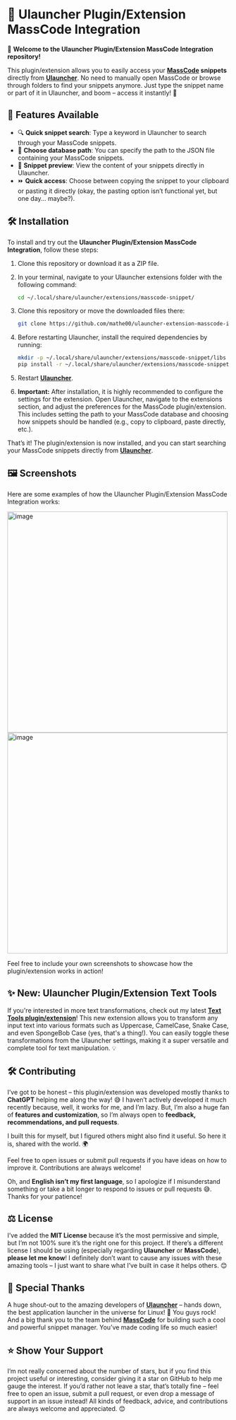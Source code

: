 # 📄 Ulauncher Plugin/Extension MassCode Integration

👋 **Welcome to the Ulauncher Plugin/Extension MassCode Integration repository!**

This plugin/extension allows you to easily access your **[MassCode](https://masscode.io) snippets** directly from **[Ulauncher](https://ulauncher.io)**. No need to manually open MassCode or browse through folders to find your snippets anymore. Just type the snippet name or part of it in Ulauncher, and boom – access it instantly! 🚀

## 🚀 Features Available

- 🔍 **Quick snippet search**: Type a keyword in Ulauncher to search through your MassCode snippets.
- 📂 **Choose database path**: You can specify the path to the JSON file containing your MassCode snippets.
- 📄 **Snippet preview**: View the content of your snippets directly in Ulauncher.
- ⏩ **Quick access**: Choose between copying the snippet to your clipboard or pasting it directly (okay, the pasting option isn’t functional yet, but one day... maybe?).

## 🛠️ Installation

To install and try out the **Ulauncher Plugin/Extension MassCode Integration**, follow these steps:

1. Clone this repository or download it as a ZIP file.
2. In your terminal, navigate to your Ulauncher extensions folder with the following command:
   ```bash
   cd ~/.local/share/ulauncher/extensions/masscode-snippet/
   ```
3. Clone this repository or move the downloaded files there:
   ```bash
   git clone https://github.com/mathe00/ulauncher-extension-masscode-integration.git
   ```
4. Before restarting Ulauncher, install the required dependencies by running:
   ```bash
   mkdir -p ~/.local/share/ulauncher/extensions/masscode-snippet/libs
   pip install -r ~/.local/share/ulauncher/extensions/masscode-snippet/requirements.txt -t ~/.local/share/ulauncher/extensions/masscode-snippet/libs
   ```
5. Restart **[Ulauncher](https://ulauncher.io)**.

6. **Important:** After installation, it is highly recommended to configure the settings for the extension. Open Ulauncher, navigate to the extensions section, and adjust the preferences for the MassCode plugin/extension. This includes setting the path to your MassCode database and choosing how snippets should be handled (e.g., copy to clipboard, paste directly, etc.).

That’s it! The plugin/extension is now installed, and you can start searching your MassCode snippets directly from **[Ulauncher](https://github.com/Ulauncher/Ulauncher)**.

## 🖼️ Screenshots

Here are some examples of how the Ulauncher Plugin/Extension MassCode Integration works:

<img src="https://github.com/user-attachments/assets/11c427c6-7472-4177-a515-d30e595d0acd" alt="image" width="500"/>
<img src="https://github.com/user-attachments/assets/9ae7e59b-cf36-4c51-802a-6512d550649b" alt="image" width="500"/>


Feel free to include your own screenshots to showcase how the plugin/extension works in action!

## ✨ New: Ulauncher Plugin/Extension Text Tools

If you're interested in more text transformations, check out my latest **[Text Tools plugin/extension](https://github.com/mathe00/ulauncher-plugin-text-tools)**! This new extension allows you to transform any input text into various formats such as Uppercase, CamelCase, Snake Case, and even SpongeBob Case (yes, that's a thing!). You can easily toggle these transformations from the Ulauncher settings, making it a super versatile and complete tool for text manipulation. 💡

## 🛠️ Contributing

I’ve got to be honest – this plugin/extension was developed mostly thanks to **ChatGPT** helping me along the way! 😅 I haven’t actively developed it much recently because, well, it works for me, and I’m lazy. But, I’m also a huge fan of **features and customization**, so I’m always open to **feedback, recommendations, and pull requests**.

I built this for myself, but I figured others might also find it useful. So here it is, shared with the world. 🌍

Feel free to open issues or submit pull requests if you have ideas on how to improve it. Contributions are always welcome!

Oh, and **English isn’t my first language**, so I apologize if I misunderstand something or take a bit longer to respond to issues or pull requests 😅. Thanks for your patience!

## ⚖️ License

I’ve added the **MIT License** because it’s the most permissive and simple, but I’m not 100% sure it’s the right one for this project. If there’s a different license I should be using (especially regarding **Ulauncher** or **MassCode**), **please let me know**! I definitely don’t want to cause any issues with these amazing tools – I just want to share what I’ve built in case it helps others. 😊

## 🙏 Special Thanks

A huge shout-out to the amazing developers of **[Ulauncher](https://ulauncher.io)** – hands down, the best application launcher in the universe for Linux! 🚀 You guys rock! And a big thank you to the team behind **[MassCode](https://masscode.io)** for building such a cool and powerful snippet manager. You’ve made coding life so much easier!

## ⭐ Show Your Support

I’m not really concerned about the number of stars, but if you find this project useful or interesting, consider giving it a star on GitHub to help me gauge the interest. If you’d rather not leave a star, that’s totally fine – feel free to open an issue, submit a pull request, or even drop a message of support in an issue instead! All kinds of feedback, advice, and contributions are always welcome and appreciated. 😊
